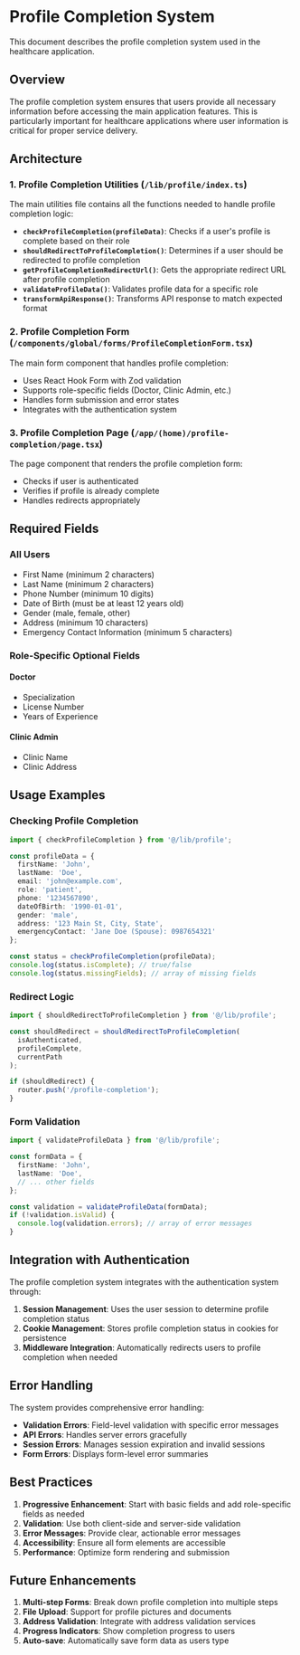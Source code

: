 # Profile Completion System

This document describes the profile completion system used in the healthcare application.

## Overview

The profile completion system ensures that users provide all necessary information before accessing the main application features. This is particularly important for healthcare applications where user information is critical for proper service delivery.

## Architecture

### 1. **Profile Completion Utilities** (`/lib/profile/index.ts`)

The main utilities file contains all the functions needed to handle profile completion logic:

- **`checkProfileCompletion(profileData)`**: Checks if a user's profile is complete based on their role
- **`shouldRedirectToProfileCompletion()`**: Determines if a user should be redirected to profile completion
- **`getProfileCompletionRedirectUrl()`**: Gets the appropriate redirect URL after profile completion
- **`validateProfileData()`**: Validates profile data for a specific role
- **`transformApiResponse()`**: Transforms API response to match expected format

### 2. **Profile Completion Form** (`/components/global/forms/ProfileCompletionForm.tsx`)

The main form component that handles profile completion:

- Uses React Hook Form with Zod validation
- Supports role-specific fields (Doctor, Clinic Admin, etc.)
- Handles form submission and error states
- Integrates with the authentication system

### 3. **Profile Completion Page** (`/app/(home)/profile-completion/page.tsx`)

The page component that renders the profile completion form:

- Checks if user is authenticated
- Verifies if profile is already complete
- Handles redirects appropriately

## Required Fields

### All Users
- First Name (minimum 2 characters)
- Last Name (minimum 2 characters)
- Phone Number (minimum 10 digits)
- Date of Birth (must be at least 12 years old)
- Gender (male, female, other)
- Address (minimum 10 characters)
- Emergency Contact Information (minimum 5 characters)

### Role-Specific Optional Fields

#### Doctor
- Specialization
- License Number
- Years of Experience

#### Clinic Admin
- Clinic Name
- Clinic Address

## Usage Examples

### Checking Profile Completion

```typescript
import { checkProfileCompletion } from '@/lib/profile';

const profileData = {
  firstName: 'John',
  lastName: 'Doe',
  email: 'john@example.com',
  role: 'patient',
  phone: '1234567890',
  dateOfBirth: '1990-01-01',
  gender: 'male',
  address: '123 Main St, City, State',
  emergencyContact: 'Jane Doe (Spouse): 0987654321'
};

const status = checkProfileCompletion(profileData);
console.log(status.isComplete); // true/false
console.log(status.missingFields); // array of missing fields
```

### Redirect Logic

```typescript
import { shouldRedirectToProfileCompletion } from '@/lib/profile';

const shouldRedirect = shouldRedirectToProfileCompletion(
  isAuthenticated,
  profileComplete,
  currentPath
);

if (shouldRedirect) {
  router.push('/profile-completion');
}
```

### Form Validation

```typescript
import { validateProfileData } from '@/lib/profile';

const formData = {
  firstName: 'John',
  lastName: 'Doe',
  // ... other fields
};

const validation = validateProfileData(formData);
if (!validation.isValid) {
  console.log(validation.errors); // array of error messages
}
```

## Integration with Authentication

The profile completion system integrates with the authentication system through:

1. **Session Management**: Uses the user session to determine profile completion status
2. **Cookie Management**: Stores profile completion status in cookies for persistence
3. **Middleware Integration**: Automatically redirects users to profile completion when needed

## Error Handling

The system provides comprehensive error handling:

- **Validation Errors**: Field-level validation with specific error messages
- **API Errors**: Handles server errors gracefully
- **Session Errors**: Manages session expiration and invalid sessions
- **Form Errors**: Displays form-level error summaries

## Best Practices

1. **Progressive Enhancement**: Start with basic fields and add role-specific fields as needed
2. **Validation**: Use both client-side and server-side validation
3. **Error Messages**: Provide clear, actionable error messages
4. **Accessibility**: Ensure all form elements are accessible
5. **Performance**: Optimize form rendering and submission

## Future Enhancements

1. **Multi-step Forms**: Break down profile completion into multiple steps
2. **File Upload**: Support for profile pictures and documents
3. **Address Validation**: Integrate with address validation services
4. **Progress Indicators**: Show completion progress to users
5. **Auto-save**: Automatically save form data as users type 